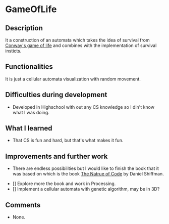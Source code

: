 # GameOfLife

## Description
It a construction of an automata which takes the idea of survival from [Conway's game of life](https://en.wikipedia.org/wiki/Conway%27s_Game_of_Life) and combines with the implementation of survival insticts.  

## Functionalities
It is just a cellular automata visualization with random movement.

## Difficulties during development
+ Developed in Highschool with out any CS knowledge so I din't know what I was doing.

## What I learned
+ That CS is fun and hard, but that's what makes it fun.

## Improvements and further work
+ There are endless possibilities but I would like to finish the book that it was based on which is the book [The Natrue of Code](https://natureofcode.com) by Daniel Shiffman.
- [] Explore more the book and work in Processing.
- [] Implement a cellular automata with genetic algorithm, may be in 3D? 

## Comments

+ None.

